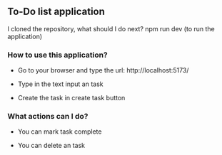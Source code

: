 ## To-Do list application

I cloned the repository, what should I do next?
npm run dev (to run the application)

### How to use this application?

* <p>Go to your browser and type the url: http://localhost:5173/</p>

* <p>Type in the text input an task</p>

* <p>Create the task in create task button</p>

### What actions can I do?

* <p> You can mark task complete </p>

* <p>You can delete an task</p>

